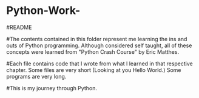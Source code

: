 # Python-Work-

#README

#The contents contained in this folder represent me learning the ins and outs of Python programming. 
Although considered self taught, all of these concepts were learned from "Python Crash Course" by Eric Matthes. 

#Each file contains code that I wrote from what I learned in that respective chapter. Some files are very short (Looking at you Hello World.) Some programs are very long. 

#This is my journey through Python. 
